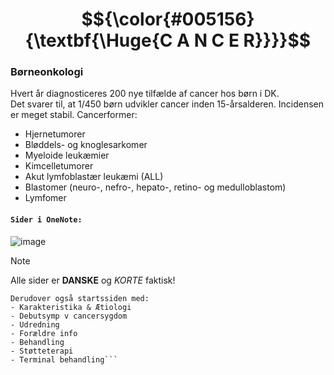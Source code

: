 # $${\color{#005156}{\textbf{\Huge{C A N C E R}}}}$$

### Børneonkologi
Hvert år diagnosticeres 200 nye tilfælde af cancer hos børn i DK.<br>
Det svarer til, at 1/450 børn udvikler cancer inden 15-årsalderen. Incidensen er meget stabil.
Cancerformer:
- Hjernetumorer
- Bløddels- og knoglesarkomer
- Myeloide leukæmier
- Kimcelletumorer
- Akut lymfoblastær leukæmi (ALL)
- Blastomer (neuro-, nefro-, hepato-, retino- og medulloblastom)
- Lymfomer

#### `Sider i OneNote:`
![image](https://github.com/user-attachments/assets/d7711195-044a-4e4e-9498-262147739170)

> [!NOTE]
> Alle sider er **DANSKE** og *KORTE* faktisk!

```
Derudover også startssiden med:
- Karakteristika & Ætiologi
- Debutsymp v cancersygdom
- Udredning
- Forældre info
- Behandling
- Støtteterapi
- Terminal behandling```
